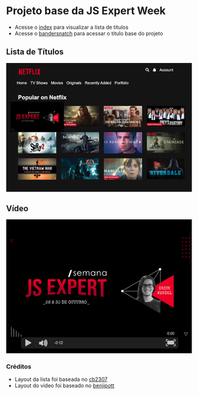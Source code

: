 # Projeto base da JS Expert Week

- Acesse o [index](./public/index/index.html) para visualizar a lista de titulos
- Acesse o [bandersnatch](./public/bandersnatch/index.html) para acessar o titulo base do projeto

## Lista de Títulos

![titulos](./prints/titulos.png)

## Vídeo

![titulos](./prints/demo.png)

### Créditos

- Layout da lista foi baseada no [cb2307](https://codepen.io/cb2307/pen/XYxyeY)
- Layout do video foi baseado no [benjipott](https://codepen.io/benjipott/pen/JELELN)